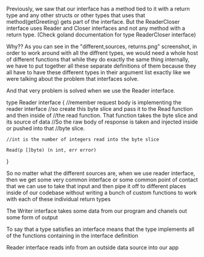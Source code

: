 Previously, we saw that our interface has a method tied to it with a return type and any other structs or other types that uses that method(getGreeting) gets part of the interface. But
the ReaderCloser interface uses Reader and Closer interfaces and not any method with a return type. (Check goland documentation for type ReaderCloser interface)

Why??
As you can see in the "different,sources, returns.png" screenshot, in order to work around with all the diffrent types, we would need a whole host of different functions that while they do exactly the same thing internally, we have to put together all these separate definitions of them because they all have to have these different types in their argument list exactly like we were talking about the problem that interfaces solve.

And that very problem is solved when we use the Reader interface.

type Reader interface {
    //remember request body is implementing the reader interface
    //so create this byte slice and pass it to the Read function and then inside of //the read function. That function takes the byte slice and its source of data
    //So the raw body of response is taken and injected inside or pushed into that //byte slice. 

    //int is the number of integers read into the byte slice
    
    Read(p []byte) (n int, err error)
}

So no matter what the different sources are, when we use reader interface, then we get some very common interface or some common point of contact that we can use to take that input and then pipe it off to different places inside of our codebase without writing a bunch of custom functions to work with each of these individual return types


The Writer interface takes some data from our program and chanels out some form of output


To say that a type satisfies an interface means that the type implements all of the functions containing in the interface definition

Reader interface reads info from an outside data source into our app
